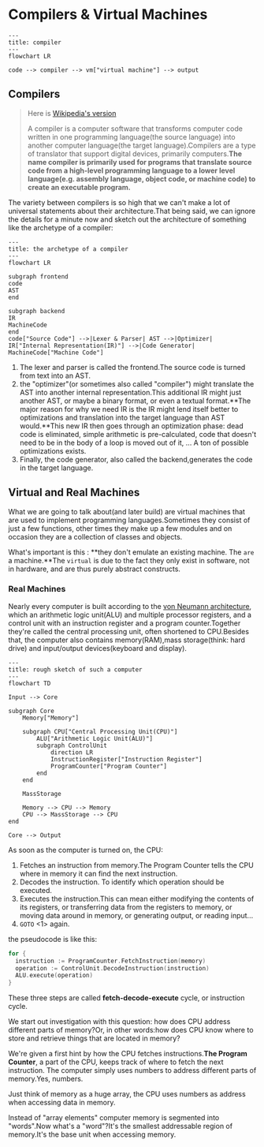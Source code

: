 # Compilers & Virtual Machines

```mermaid
---
title: compiler
---
flowchart LR

code --> compiler --> vm["virtual machine"] --> output
```

## Compilers

> Here is [Wikipedia's version](https://en.wikipedia.org/wiki/Compiler)
>
> A compiler is a computer software that transforms computer code written in one programming language(the source language) into another computer language(the target language).Compilers are a type of translator that support digital devices, primarily computers.**The name compiler is primarily used for programs that translate source code from a high-level programming language to a lower level language(e.g. assembly language, object code, or machine code) to create an executable program.**

The variety between compilers is so high that we can't make a lot of universal statements about their architecture.That being said, we can ignore the details for a minute now and sketch out the architecture of something like the archetype of a compiler:

```mermaid
---
title: the archetype of a compiler
---
flowchart LR

subgraph frontend
code
AST
end

subgraph backend
IR
MachineCode
end
code["Source Code"] -->|Lexer & Parser| AST -->|Optimizer| IR["Internal Representation(IR)"] -->|Code Generator| MachineCode["Machine Code"]
```

1. The lexer and parser is called the frontend.The source code is turned from text into an AST.
2. the "optimizer"(or sometimes also called "compiler") might translate the AST into another internal representation.This additional IR might just another AST, or maybe a binary format, or even a textual format.**The major reason for why we need IR is the IR might lend itself better to optimizations and translation into the target language than AST would.**This new IR then goes through an optimization phase: dead code is eliminated, simple arithmetic is pre-calculated, code that doesn't need to be in the body of a loop is moved out of it, ... A ton of possible optimizations exists.
3. Finally, the code generator, also called the backend,generates the code in the target language.

## Virtual and Real Machines

What we are going to talk about(and later build) are virtual machines that are used to implement programming languages.Sometimes they consist of just a few functions, other times they make up a few modules and on occasion they are a collection of classes and objects.

What's important is this : **they don't emulate an existing machine. The `are` a machine.**The `virtual` is due to the fact they only exist in software, not in hardware, and are thus purely abstract constructs.

### Real Machines

Nearly every computer is built according to the [von Neumann architecture](https://en.wikipedia.org/wiki/Von_Neumann_architecture), which an arithmetic logic unit(ALU) and multiple processor registers, and a control unit with an instruction register and a program counter.Together they're called the central processing unit, often shortened to CPU.Besides that, the computer also contains memory(RAM),mass storage(think: hard drive) and input/output devices(keyboard and display).

```mermaid
---
title: rough sketch of such a computer
---
flowchart TD

Input --> Core

subgraph Core
	Memory["Memory"]

	subgraph CPU["Central Processing Unit(CPU)"]
		ALU["Arithmetic Logic Unit(ALU)"]
		subgraph ControlUnit
			direction LR
			InstructionRegister["Instruction Register"]
			ProgramCounter["Program Counter"]
		end
	end

	MassStorage

	Memory --> CPU --> Memory
	CPU --> MassStorage --> CPU
end

Core --> Output
```

As soon as the computer is turned on, the CPU:

1. Fetches an instruction from memory.The Program Counter tells the CPU where in memory it can find the next instruction.
2. Decodes the instruction. To identify which operation should be executed.
3. Executes the instruction.This can mean either modifying the contents of its registers, or transferring data from the registers to memory, or moving data around in memory, or generating output, or reading input...
4. `GOTO` <1> again.

the pseudocode is like this:

```go
for {
  instruction := ProgramCounter.FetchInstruction(memory)
  operation := ControlUnit.DecodeInstruction(instruction)
  ALU.execute(operation)
}
```

These three steps are called **fetch-decode-execute** cycle, or instruction cycle.

We start out investigation with this question: how does CPU address different parts of memory?Or, in other words:how does CPU know where to store and retrieve things that are located in memory?

We're given a first hint by how the CPU fetches instructions.**The Program Counter**, a part of the CPU, keeps track of where to fetch the next instruction. The computer simply uses numbers to address different parts of memory.Yes, numbers.

Just think of memory as a huge array, the CPU uses numbers as address when accessing data in memory.

Instead of "array elements" computer memory is segmented into "words".Now what's a "word"?It's the smallest addressable region of memory.It's the base unit when accessing memory.







































